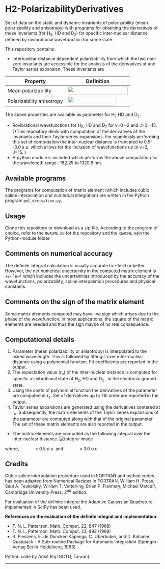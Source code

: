 # H2-PolarizabilityDerivatives
Set of data on the static and dynamic invariants of polarizability (mean polarizability and anisotropy) with programs for obtaining the derivatives of these invariants (for H<sub>2</sub>, HD and D<sub>2</sub>) for specific inter-nuclear distance defined by rovibrational wavefunction for some state.

This repository contains :
 - Internuclear distance dependent polarizability from which the two non-zero invariants are accessible for the analysis of the derivatives of and Taylor series expansion. These invariants are

Property | Definition
------------ | -------------
Mean polarizability | <img src="https://github.com/ankit7540/H2-PolarizabilityMatrixElements/blob/master/image/alpha_mp.png" data-canonical-src="https://github.com/ankit7540/H2-PolarizabilityMatrixElements/blob/master/image/alpha_mp.png" width="195" height="28" />
Polarizability anisotropy | <img src="https://github.com/ankit7540/H2-PolarizabilityMatrixElements/blob/master/image/gamma.png" data-canonical-src="https://github.com/ankit7540/H2-PolarizabilityMatrixElements/blob/master/image/gamma.png" width="155" height="28" />

The above properties are available as parameter for H<sub>2</sub> HD and D<sub>2</sub>.
 - Rovibrational wavefunctions for H<sub>2</sub>, HD and D<sub>2</sub> for v=0--2 and J=0--15. (*This repository deals with computation of the derivatives of the invariants and their Taylor series expansions. For seamlessly performing this set of computation the inter-nuclear distance is truncated to 0.5--3.0 a.u. which allows for the inclusion of wavefunctions up to v=2, J=15. )
 - A python module is included which performs the above computation for the wavelength range : 182.25 to 1320.6 nm.

**Available programs**
---
The programs for computation of matrix element (which includes cubic spline interpolation and numerical integration) are written in the Python program `pol_derivative.py`.

**Usage**
---
Clone this repository or download as a zip file. According to the program of choice, refer to the `README.md` for the repository and the `README.md`in the Python-module folder.


**Comments on numerical accuracy**
---
The definite integral calculation is usually accurate to ~1e-6 or better. However, the net numerical uncertainity in the computed matrix element is  +/- 1e-4 which includes the uncertainities introduced by the accuracy of the wavefunctions, polarizability, spline interpolation procedures and physical constants.

**Comments on the sign of the matrix element**
---
Some matrix elements computed may have -ve sign which arises due to the phase of the wavefunction. In most applications, the square of the matrix elements are needed and thus the sign maybe of no real consequence.

Computational details
---
1. Parameter (mean polarizability or anisotropy) is interpolated to the asked wavelength. This is followed by fitting it over inter-nuclear distance using a polynomial function. Fit coefficients are reported in the output.
2. The expectation value (r<sub>e</sub>) of the inter-nuclear distance is computed for specific ro-vibrational state of H<sub>2</sub>, HD and D<sub>2</sub> , in the electronic ground state.
3. Using the coefs of polynomial function the derivatives of the parameter are computed at r<sub>e</sub>. Set of derivatives up to 7th order are reported in the output.
4. Taylor series expansions are generated using the derivatives centered at r<sub>e</sub>. Subsequently, the matrix elements of the Taylor series expansions of the parameter are computed along with that of the original parameter. The set of these matrix elements are also reported in the output.

- The matrix elements are computed as the following integral over the inter-nuclear distance. 
![integral image][img0]

where, <img src="https://github.com/ankit7540/H2-PolarizabilityMatrixElements/blob/master/image/rmin.png" data-canonical-src="https://github.com/ankit7540/H2-PolarizabilityMatrixElements/blob/master/image/rmin.png" width="45" height="15" /> = 0.5 *a.u.* and  <img src="https://github.com/ankit7540/H2-PolarizabilityMatrixElements/blob/master/image/rmax.png" data-canonical-src="https://github.com/ankit7540/H2-PolarizabilityMatrixElements/blob/master/image/rmax.png" width="45" height="15" /> = 3.0 *a.u.*

**Credits**
---
Cubic spline interpolation procedure used in FORTRAN and python codes has been adapted from Numerical Recipes in FORTRAN, William H. Press, Saul A. Teukolsky, William T. Vetterling, Brian P. Flannery, Michael Metcalf, Cambridge University Press; 2<sup>nd</sup> edition.

For evaluation of the definite integral the Adaptive Gausssian Quadrature implemented in SciPy has been used.

**References on the evaluation of the definite integral and implementation:**
- T. N. L. Patterson, Math. Comput. 22, 847 (1968)
- T. N. L. Patterson, Math. Comput. 23, 892 (1969)
- R. Piessens, E. de Doncker-Kapenga, C. Uberhuber, and D. Kahaner, Quadpack - A Sub-routine Package for Automatic Integration (Springer-Verlag Berlin Heidelberg, 1983)


Python code by Ankit Raj (NCTU, Taiwan).

---




[img0]: https://github.com/ankit7540/H2-PolarizabilityMatrixElements/blob/master/image/01-05-2018_82.png "Logo Title Text 2"
[img1]: https://github.com/ankit7540/H2-PolarizabilityMatrixElements/blob/master/image/alpha_perp.png "Logo alpha_{perp}"
[img2]: https://github.com/ankit7540/H2-PolarizabilityMatrixElements/blob/master/image/alpha_parallel.png "Logo alpha_{paralell}"
[img3]: https://github.com/ankit7540/H2-PolarizabilityMatrixElements/blob/master/image/alpha_mp.png "Logo alpha_{mp}"
[img4]: https://github.com/ankit7540/H2-PolarizabilityMatrixElements/blob/master/image/gamma.png "Logo alpha_{aniso}"

